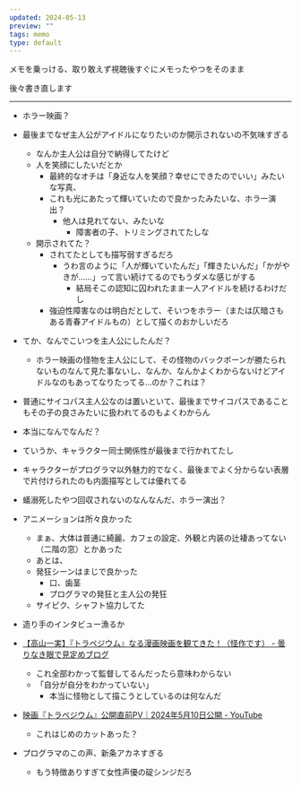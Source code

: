 ```yaml
---
updated: 2024-05-13
preview: ""
tags: memo
type: default
---
```

メモを乗っける、取り敢えず視聴後すぐにメモったやつをそのまま

後々書き直します

---

- ホラー映画？
- 最後までなぜ主人公がアイドルになりたいのか開示されないの不気味すぎる
    - なんか主人公は自分で納得してたけど
    - 人を笑顔にしたいだとか
        - 最終的なオチは「身近な人を笑顔？幸せにできたのでいい」みたいな写真、
        - これも光にあたって輝いていたので良かったみたいな、ホラー演出？
            - 他人は見れてない、みたいな
                - 障害者の子、トリミングされてたしな
    - 開示されてた？
        - されてたとしても描写弱すぎるだろ
            - うわ言のように「人が輝いていたんだ」「輝きたいんだ」「かがやきが……」って言い続けてるのでもうダメな感じがする
                - 結局そこの認知に囚われたまま一人アイドルを続けるわけだし
        - 強迫性障害なのは明白だとして、そいつをホラー（または仄暗さもある青春アイドルもの）として描くのおかしいだろ
- てか、なんでこいつを主人公にしたんだ？
    - ホラー映画の怪物を主人公にして、その怪物のバックボーンが勝たられないものなんて見た事ないし、なんか、なんかよくわからないけどアイドルなのもあってなりたってる…のか？これは？
- 普通にサイコパス主人公なのは置いといて、最後までサイコパスであることもその子の良さみたいに扱われてるのもよくわからん
- 本当になんでなんだ？
- ていうか、キャラクター同士関係性が最後まで行かれてたし
- キャラクターがプログラマ以外魅力的でなく、最後までよく分からない表層で片付けられたのも内面描写としては優れてる
- 蟻溺死したやつ回収されないのなんなんだ、ホラー演出？


- アニメーションは所々良かった
    - まぁ、大体は普通に綺麗、カフェの設定、外観と内装の辻褄あってない（二階の窓）とかあった
    - あとは、
    - 発狂シーンはまじで良かった
        - 口、歯茎
        - プログラマの発狂と主人公の発狂
    - サイピク、シャフト協力してた

- 造り手のインタビュー漁るか

- [【高山一実】『トラペジウム』なる漫画映画を観てきた！（怪作です） - 曇りなき眼で見定めブログ](https://cut-elimination.hatenablog.com/entry/2024/05/10/225017)
    - これ全部わかって監督してるんだったら意味わからない
    - 「自分が自分をわかっていない」
        - 本当に怪物として描こうとしているのは何なんだ

- [映画『トラペジウム』公開直前PV｜2024年5月10日公開 - YouTube](https://www.youtube.com/watch?v=9Wk1bVGNE3I)
    - これはじめのカットあった？

- プログラマのこの声、新条アカネすぎる
    - もう特徴ありすぎて女性声優の碇シンジだろ
